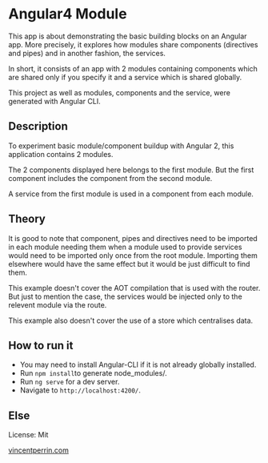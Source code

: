 # Angular4 Module

This app is about demonstrating the basic building blocks on an Angular app. More precisely, it explores how modules share components (directives and pipes) and in another fashion, the services.

In short, it consists of an app with 2 modules containing components which are shared only if you specify it and a service which is shared globally.

This project as well as modules, components and the service, were generated with Angular CLI.


## Description

To experiment basic module/component buildup with Angular 2, this application contains 2 modules.

The 2 components displayed here belongs to the first module. But the first component includes the component from the second module.

A service from the first module is used in a component from each module.


## Theory

It is good to note that component, pipes and directives need to be imported in each module needing them when a module used to provide services would need to be imported only once from the root module. Importing them elsewhere would have the same effect but it would be just difficult to find them.

This example doesn't cover the AOT compilation that is used with the router. But just to mention the case, the services would be injected only to the relevent module via the route.

This example also doesn't cover the use of a store which centralises data.


## How to run it

* You may need to install Angular-CLI if it is not already globally installed.
* Run `npm install`to generate node_modules/.
* Run `ng serve` for a dev server.
* Navigate to `http://localhost:4200/`.


## Else

License: Mit

[vincentperrin.com](http://vincentperrin.com/ "vincentperrin.com")